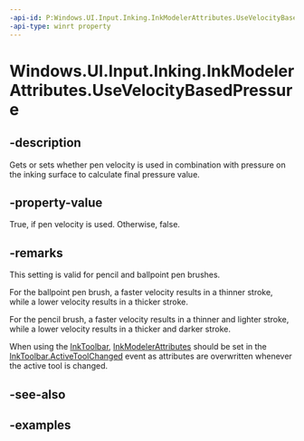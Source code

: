 ```yaml
---
-api-id: P:Windows.UI.Input.Inking.InkModelerAttributes.UseVelocityBasedPressure
-api-type: winrt property
---
```


<!-- Property syntax.
public bool UseVelocityBasedPressure { get;  set; }
-->

# Windows.UI.Input.Inking.InkModelerAttributes.UseVelocityBasedPressure

## -description

Gets or sets whether pen velocity is used in combination with pressure on the inking surface to calculate final pressure value.

## -property-value

True, if pen velocity is used. Otherwise, false.

## -remarks

This setting is valid for pencil and ballpoint pen brushes.

For the ballpoint pen brush, a faster velocity results in a thinner stroke, while a lower velocity results in a thicker stroke.

For the pencil brush, a faster velocity results in a thinner and lighter stroke, while a lower velocity results in a thicker and darker stroke.

When using the [InkToolbar](../windows.ui.xaml.controls/inktoolbar.md), [InkModelerAttributes](inkmodelerattributes.md) should be set in the [InkToolbar.ActiveToolChanged](../windows.ui.xaml.controls/inktoolbar_activetoolchanged.md) event as attributes are overwritten whenever the active tool is changed.

## -see-also

## -examples
